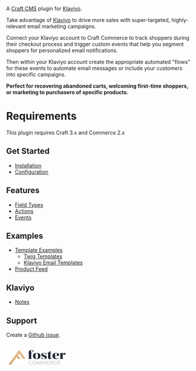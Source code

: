 A [Craft CMS](https://craftcms.com/) plugin for [Klaviyo](https://www.klaviyo.com).

Take advantage of [Klaviyo](https://www.klaviyo.com) to drive more sales with super-targeted, highly-relevant email marketing campaigns.

Connect your Klaviyo account to Craft Commerce to track shoppers during their checkout process and trigger custom events that help you segment shoppers for personalized email notifications.

Then within your Klaviyo account create the appropriate automated "flows" for these events to automate email messages or include your customers into specific campaigns.

__Perfect for recovering abandoned carts, welcoming first-time shoppers, or marketing to purchasers of specific products.__

# Requirements

This plugin requires Craft 3.x and Commerce 2.x

## Get Started

- [Installation](Installation.md)
- [Configuration](Configuration.md)

## Features

- [Field Types](FieldTypes.md)
- [Actions](Actions.md)
- [Events](Events.md)

## Examples

- [Template Examples](Templating.md)
  - [Twig Templates](Templating.html#twig-templates)
  - [Klaviyo Email Templates](Templating.html#klaviyo-email-templates)
- [Product Feed](Feed.md)

## Klaviyo

- [Notes](KlaviyoNotes.md)

## Support

Create a [Github issue](https://github.com/FosterCommerce/klaviyoconnect/issues).

<a href="https://fostercommerce.com" style="display: inline-block; margin-top: 1.25em;">
  <img width="160" height="40" src="./images/fostercommerce.svg">
</a>
